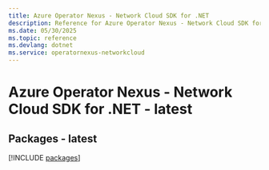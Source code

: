 ```yaml
---
title: Azure Operator Nexus - Network Cloud SDK for .NET
description: Reference for Azure Operator Nexus - Network Cloud SDK for .NET
ms.date: 05/30/2025
ms.topic: reference
ms.devlang: dotnet
ms.service: operatornexus-networkcloud
---
```

# Azure Operator Nexus - Network Cloud SDK for .NET - latest
## Packages - latest
[!INCLUDE [packages](operator-nexus---network-cloud-index.md)]